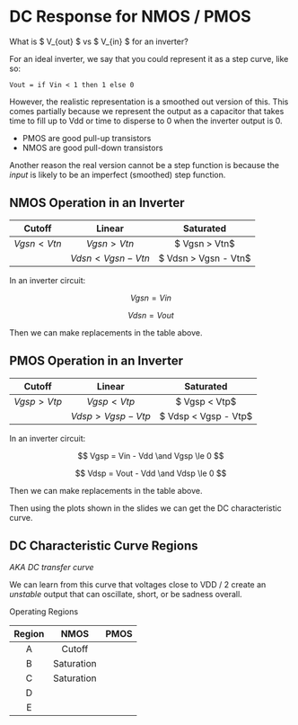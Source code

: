 # DC Response for NMOS / PMOS

What is $ V_{out} $ vs $ V_{in} $ for an inverter?

For an ideal inverter, we say that you could represent it as a step curve, like so:

```
Vout = if Vin < 1 then 1 else 0
```

However, the realistic representation is a smoothed out version of this. This comes partially
because we represent the output as a capacitor that takes time to fill up to Vdd or time to
disperse to 0 when the inverter output is 0.

- PMOS are good pull-up transistors
- NMOS are good pull-down transistors

Another reason the real version cannot be a step function is because the _input_ is likely to
be an imperfect (smoothed) step function.

## NMOS Operation in an Inverter

|    Cutoff    |       Linear        |      Saturated       |
| :----------: | :-----------------: | :------------------: |
| $Vgsn < Vtn$ |    $Vgsn > Vtn$     |    $ Vgsn > Vtn$     |
|              | $Vdsn < Vgsn - Vtn$ | $ Vdsn > Vgsn - Vtn$ |

In an inverter circuit:

$$ Vgsn = Vin $$

$$ Vdsn = Vout $$

Then we can make replacements in the table above.

## PMOS Operation in an Inverter

|    Cutoff    |       Linear        |      Saturated       |
| :----------: | :-----------------: | :------------------: |
| $Vgsp > Vtp$ |    $Vgsp < Vtp$     |    $ Vgsp < Vtp$     |
|              | $Vdsp > Vgsp - Vtp$ | $ Vdsp < Vgsp - Vtp$ |

In an inverter circuit:

$$ Vgsp = Vin - Vdd \and Vgsp \le 0 $$

$$ Vdsp = Vout - Vdd \and Vdsp \le 0 $$

Then we can make replacements in the table above.

Then using the plots shown in the slides we can get the DC characteristic curve.

## DC Characteristic Curve Regions

_AKA DC transfer curve_

We can learn from this curve that voltages close to VDD / 2 create an _unstable_ output that
can oscillate, short, or be sadness overall.

Operating Regions

| Region |    NMOS    | PMOS |
| :----: | :--------: | :--: |
|   A    |   Cutoff   |      |
|   B    | Saturation |      |
|   C    | Saturation |      |
|   D    |            |      |
|   E    |            |      |

